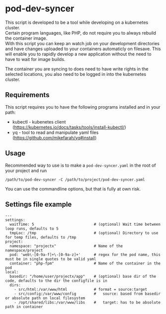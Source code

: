 # pod-dev-syncer

This script is developed to be a tool while developing on a kubernetes cluster. \
Certain program languages, like PHP, do not require you to always rebuild the container image. \
With this script you can keep an watch job on your development directories and have changes uploaded to your containers automaticly on filesave.
This will enable you to rapidly develop a new application without the need to have to wait for image builds.

The container you are syncing to does need to have write rights in the selected locations, you also need to be logged in into the kubernetes cluster.

## Requirements

This script requires you to have the following programs installed and in your path:
  - kubectl - kubenetes client (https://kubernetes.io/docs/tasks/tools/install-kubectl/)
  - yq - tool to read and manipulate yaml files (https://github.com/mikefarah/yq#install)

## Usage

Recommended way to use is to make a `pod-dev-syncer.yaml` in the root of your project and run
```
/path/to/pod-dev-syncer -C /path/to/project/pod-dev-syncer.yaml
```

You can use the commandline options, but that is fully at own risk.

## Settings file example
```
---
settings:
  waitTime: 5                           # (optional) Wait time between loop runs, defaults to 5
  tmpLoc: /tmp                          # (optional) Directory to use for temp files, defaults to /tmp
project:
  namespace: "projectx"                 # Name of the namespace/project
  pod: 'web\-[0-9a-f]+\-[0-9a-z]+'      # regex for the pod name, this must be in single quotes to be valid yaml
  container: "php-fpm"                  # Name of the container in the pod
local:
  basedir: "/home/user/projectx/app"    # (optional) base dir of the code, defaults to the dir the configfile is in
  dirs: 
    - src/html:/var/www/html            # format = source:target 
    - src/config:/var/www/config        #   source: based from basedir or absolute path on local filesystem 
    - /opt/shared/libs:/var/www/libs    #   target: has to be absolute path in container
```